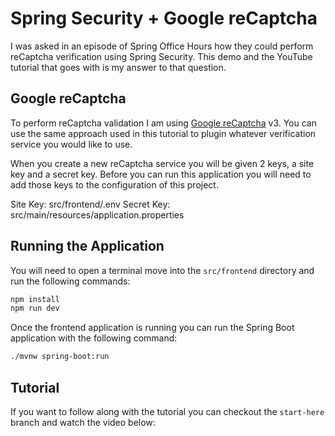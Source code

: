 # Spring Security + Google reCaptcha 

I was asked in an episode of Spring Office Hours how they could perform reCaptcha verification using Spring Security. This
demo and the YouTube tutorial that goes with is my answer to that question.

## Google reCaptcha

To perform reCaptcha validation I am using [Google reCaptcha](https://www.google.com/recaptcha/about/) v3. You can use
the same approach used in this tutorial to plugin whatever verification service you would like to use. 

When you create a new reCaptcha service you will be given 2 keys, a site key and a secret key. Before you can run this
application you will need to add those keys to the configuration of this project. 

Site Key: src/frontend/.env
Secret Key: src/main/resources/application.properties

## Running the Application

You will need to open a terminal move into the `src/frontend` directory and run the following commands: 

```bash
npm install
npm run dev
```

Once the frontend application is running you can run the Spring Boot application with the following command: 

```bash
./mvnw spring-boot:run
```

## Tutorial

If you want to follow along with the tutorial you can checkout the `start-here` branch and watch the video below: 